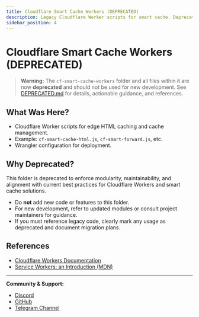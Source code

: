 ```yaml
---
title: Cloudflare Smart Cache Workers (DEPRECATED)
description: Legacy Cloudflare Worker scripts for smart cache. Deprecated in favor of modular, maintainable solutions.
sidebar_position: 4
---
```


# Cloudflare Smart Cache Workers (DEPRECATED)

> **Warning:** The `cf-smart-cache-workers` folder and all files within it are now **deprecated** and should not be used for new development. See [DEPRECATED.md](../../cf-smart-cache-workers/DEPRECATED.md) for details, actionable guidance, and references.

## What Was Here?

- Cloudflare Worker scripts for edge HTML caching and cache management.
- Example: `cf-smart-cache-html.js`, `cf-smart-forward.js`, etc.
- Wrangler configuration for deployment.

## Why Deprecated?

This folder is deprecated to enforce modularity, maintainability, and alignment with current best practices for Cloudflare Workers and smart cache solutions.

- Do **not** add new code or features to this folder.
- For new development, refer to updated modules or consult project maintainers for guidance.
- If you must reference legacy code, clearly mark any usage as deprecated and document migration plans.

## References

- [Cloudflare Workers Documentation](https://developers.cloudflare.com/workers/)
- [Service Workers: an Introduction (MDN)](https://developer.mozilla.org/en-US/docs/Web/API/Service_Worker_API/Using_Service_Workers)

---

**Community & Support:**

- [Discord](https://discord.com/invite/FyYEmtRCRE)
- [GitHub](https://github.com/LoveDoLove/)
- [Telegram Channel](https://t.me/lovedoloveofficialchannel)
